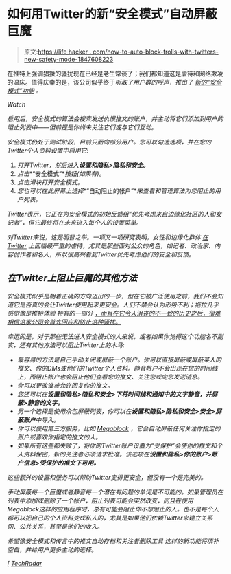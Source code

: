 # 如何用Twitter的新“安全模式”自动屏蔽巨魔

> 原文:[https://life hacker . com/how-to-auto-block-trolls-with-twitters-new-safety-mode-1847608223](https://lifehacker.com/how-to-auto-block-trolls-with-twitters-new-safety-mode-1847608223)

在推特上强调猖獗的骚扰现在已经是老生常谈了；我们都知道这是虐待和网络欺凌的温床。值得庆幸的是，该公司似乎终于*听取了用户群的呼声，推出了 [新的“安全模式”功能](https://blog.twitter.com/en_us/topics/product/2021/introducing-safety-mode) 。* 

*Watch*

*启用后，安全模式的算法会搜索发送仇恨推文的账户，并主动将它们添加到用户的阻止列表中——但前提是你尚未关注它们或与它们互动。*

*安全模式仍处于测试阶段，目前只面向部分用户。您可以勾选选项，并在您的Twitter个人资料设置中启用它:*

1.  *打开Twitter，然后进入**设置和隐私>隐私和安全。***
2.  *点击**“安全模式”**按钮(如果有)。*
3.  *点击滑块打开安全模式。*
4.  *您也可以在此屏幕上选择**“自动阻止的帐户”**来查看和管理算法为您阻止的用户列表。*

*Twitter表示，它正在为安全模式的初始反馈组“优先考虑来自边缘化社区的人和女记者”，但它最终将在未来进入每个人的设置菜单。*

*对Twitter来说，这是明智之举。一项又一项研究表明，女性和边缘化群体 [在Twitter](https://www.amnesty.org/en/latest/news/2018/03/online-violence-against-women-chapter-6/) 上面临最严重的虐待，尤其是那些面对公众的角色，如记者、政治家、内容创作者和名人，所以很高兴看到Twitter优先考虑他们的安全和反馈。*

## *在Twitter上阻止巨魔的其他方法*

*安全模式似乎是朝着正确的方向迈出的一步，但在它被广泛使用之前，我们不会知道它是否真的会让Twitter使用起来更安全。人们不禁会认为形势不利；拖拉几乎感觉像是推特体验 特有的一部分 [，而且在它令人沮丧的不一致的历史之后，很难相信这家公司会首先回应和防止这种骚扰。](https://thenextweb.com/news/twitter-design-encourages-hostility-controversy-heres-what-needs-change-syndication?utm_source=feedburner&utm_medium=feed&utm_campaign=Feed%3A+TheNextWeb+%28The+Next+Web+All+Stories%29)*

*幸运的是，对于那些无法进入安全模式的人来说，或者如果你觉得这个功能名不副实，还有其他方法可以阻止Twitter上的木马:*

*   *最容易的方法是自己手动关闭或屏蔽一个账户。你可以直接屏蔽或屏蔽某人的推文、你的DMs或他们的Twitter个人资料。静音帐户不会出现在您的时间线上，而阻止帐户也会阻止他们查看您的推文、关注您或向您发送消息。*
*   *你可以更改谁被允许回复你的推文。*
*   *您还可以在**设置和隐私>隐私和安全>下将时间线和通知中的文字静音，并屏蔽>静音的文字。***
*   *另一个选择是使用众包屏蔽列表，你可以在**设置和隐私>隐私和安全>安全>屏蔽账户**中导入。*
*   *你可以使用第三方服务，比如 [Megablock](https://megablock.xyz/) ，它会自动屏蔽任何关注你指定的账户或喜欢你指定的推文的人。*
*   *如果所有这些都失败了，将你的Twitter账户设置为“受保护”会使你的推文和个人资料保密，新的关注者必须请求批准。该选项在**设置和隐私>你的账户>账户信息>受保护的推文下可用。***

*这些额外的设置和服务可以帮助Twitter变得更安全，但没有一个是完美的。* 

*手动屏蔽每一个巨魔或者静音每一个潜在有问题的单词是不可能的。如果管理员在列表中添加或删除了一个帐户，阻止列表可能会突然改变，而且在使用Megablock这样的应用程序时，总有可能会阻止你不想阻止的人。也不是每个人都可以把自己的个人资料变成私人的，尤其是如果他们依赖Twitter来建立关系网、公共关系，甚至是他们的收入。* 

*希望像安全模式和传言中的推文自动存档和关注者删除工具 这样的新功能将填补空白，并给用户更多主动的选择。*

*[ [TechRadar](https://www.techradar.com/news/twitter-gets-new-feature-that-can-automatically-block-trolls)*